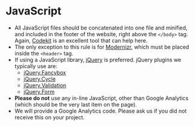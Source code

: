 JavaScript
==========

- All JavaScript files should be concatenated into one file and minified, and included in the footer of the website, right above the `</body>` tag. Again, [Codekit](http://incident57.com/codekit/) is an excellent tool that can help here.
- The only exception to this rule is for [Modernizr](http://modernizr.com/), which must be placed inside the  `<header>` tag.
- If using a JavaScript library, [jQuery](http://jquery.com/) is preferred. jQuery plugins we typically use are:
    - [jQuery.Fancybox](http://fancyapps.com/fancybox/)
    - [jQuery.Cycle](http://jquery.malsup.com/cycle/)
    - [jQuery.Validation](http://bassistance.de/jquery-plugins/jquery-plugin-validation/)
    - [jQuery.Form](http://www.malsup.com/jquery/form/)
- **Please do not** use any in-line JavaScript, other than Google Analytics (which should be the very last item on the page).
- We will provide a Google Analytics code. Please ask us if you did not receive this on your project.